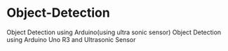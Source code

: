 # Object-Detection
Object Detection using Arduino(using ultra sonic sensor)
Object Detection using Arduino Uno R3 and Ultrasonic Sensor
